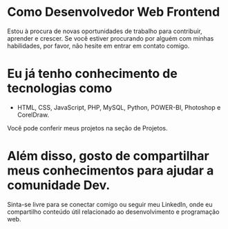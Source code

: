
# Como Desenvolvedor Web Frontend
 Estou à procura de novas oportunidades de trabalho para contribuir, 
 aprender e crescer. 
 Se você estiver procurando por alguém com minhas habilidades, 
 por favor, não hesite em entrar em contato comigo.
               
# Eu já tenho conhecimento de tecnologias como
 * HTML, CSS, JavaScript, PHP, MySQL, Python, POWER-BI, Photoshop e CorelDraw.

 Você pode conferir meus projetos na seção de Projetos. 

# Além disso, gosto de compartilhar meus conhecimentos para ajudar a comunidade Dev.
 Sinta-se livre para se conectar comigo ou seguir meu LinkedIn, 
 onde eu compartilho conteúdo útil relacionado ao desenvolvimento e programação web.
